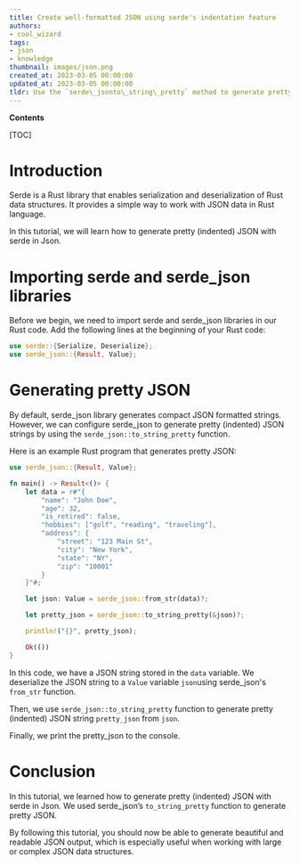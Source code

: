 ```yaml
---
title: Create well-formatted JSON using serde's indentation feature
authors:
- cool_wizard
tags:
- json
- knowledge
thumbnail: images/json.png
created_at: 2023-03-05 00:00:00
updated_at: 2023-03-05 00:00:00
tldr: Use the `serde\_jsonto\_string\_pretty` method to generate pretty JSON with indentation using serde in Rust.
---
```


**Contents**

[TOC]

# Introduction

Serde is a Rust library that enables serialization and deserialization of Rust data structures. It provides a simple way to work with JSON data in Rust language. 

In this tutorial, we will learn how to generate pretty (indented) JSON with serde in Json.

# Importing serde and serde_json libraries

Before we begin, we need to import serde and serde_json libraries in our Rust code. Add the following lines at the beginning of your Rust code:

```rust
use serde::{Serialize, Deserialize};
use serde_json::{Result, Value};
```
 
# Generating pretty JSON

By default, serde_json library generates compact JSON formatted strings. However, we can configure serde_json to generate pretty (indented) JSON strings by using the `serde_json::to_string_pretty` function. 

Here is an example Rust program that generates pretty JSON:

```rust
use serde_json::{Result, Value};

fn main() -> Result<()> {
    let data = r#"{
        "name": "John Doe",
        "age": 32,
        "is_retired": false,
        "hobbies": ["golf", "reading", "traveling"],
        "address": {
            "street": "123 Main St",
            "city": "New York",
            "state": "NY",
            "zip": "10001"
        }
    }"#;

    let json: Value = serde_json::from_str(data)?;

    let pretty_json = serde_json::to_string_pretty(&json)?;

    println!("{}", pretty_json);

    Ok(())
}
```

In this code, we have a JSON string stored in the `data` variable. We deserialize the JSON string to a `Value` variable `json`using serde_json's `from_str` function.

Then, we use `serde_json::to_string_pretty` function to generate pretty (indented) JSON string `pretty_json` from `json`.

Finally, we print the pretty_json to the console.

# Conclusion

In this tutorial, we learned how to generate pretty (indented) JSON with serde in Json. We used serde_json’s `to_string_pretty` function to generate pretty JSON. 

By following this tutorial, you should now be able to generate beautiful and readable JSON output, which is especially useful when working with large or complex JSON data structures.
